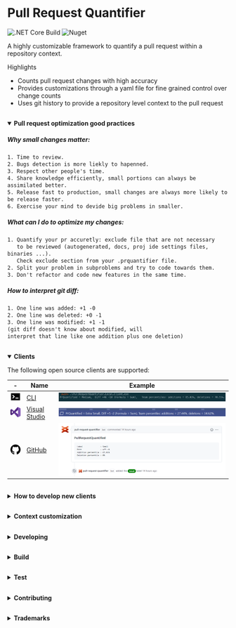 ﻿# Pull Request Quantifier
![.NET Core Build](https://github.com/microsoft/PullRequestQuantifier/workflows/.NET%20Core%20Build/badge.svg)
![Nuget](https://img.shields.io/nuget/v/PullRequestQuantifier.Client)

A highly customizable framework to quantify a pull request within a repository context.

Highlights

- Counts pull request changes with high accuracy
- Provides customizations through a yaml file for fine grained control over change counts
- Uses git history to provide a repository level context to the pull request

##
<details open>
  <summary display="inline"> <strong>Pull request optimization good practices</strong> </summary>
  <p/>
  <p/>
  
##### Why small changes matter:
```
1. Time to review​.
2. Bugs detection is more liekly to hapenned​.
3. Respect other people's time​.
4. Share knowledge efficiently, small portions can always be assimilated better​.
5. Release fast to production, small changes are always more likely to be release faster​.
6. Exercise your mind to devide big problems in smaller​.
```

##### What can I do to optimize my changes:
```
1. Quantify your pr accuretly: exclude file that are not necessary 
   to be reviewed (autogenerated, docs, proj ide settings files, binaries ...)​.
   Check exclude section from your .prquantifier file.
2. Split your problem in subproblems and try to code towards them​.
3. Don't refactor and code new features in the same time​.
```
##### How to interpret git diff:
```
1. One line was added: +1 -0
2. One line was deleted: +0 -1
3. One line was modified: +1 -1 
(git diff doesn't know about modified, will 
interpret that line like one addition plus one deletion)
```
</details>

## 

<details open>
  <summary display="inline"> <strong>Clients</strong> </summary>
<p/>
  <p/>
 The following open source clients are supported:

| - | Name | Example |
|------|------|---------|
| <a href="./src/Clients/PullRequestQuantifier.Local.Client"><img src="./docs/cli-icon.png" width="50"/></a>  | [CLI](./src/Clients/PullRequestQuantifier.Local.Client) | ![](./docs/client-cli.png) |
| <a href="./src/Clients/PullRequestQuantifier.Vsix.Client"><img src="./docs/visual-studio-icon.png" width="50"/></a>  | [Visual Studio](./src/Clients/PullRequestQuantifier.Vsix.Client) | ![](./docs/client-vsix.png) |
| <a href="./src/Clients/PullRequestQuantifier.GitHub.Client"><img src="./docs/github-icon.png" width="50"/></a>  | [GitHub](./src/Clients/PullRequestQuantifier.GitHub.Client) | ![](./docs/client-github.png) |


</details>


##

<details>
  <summary display="inline"> <strong>How to develop new clients</strong> </summary>
  <p/>
  <p/>
Three steps​

1. Load the context, if available​
1. Call Quantifier​
1. Output the results

```c#
// 1. point to the context file (with behavior specification)​
var contextFile = "path/to/context/file/.prquantifier";​
​
// 2. quantify local git repository​

var quantifyClient = new QuantifyClient(contextFile);​
var quantifierResult = await quantifyClient.Compute("path/to/local/git/repo");​
​
// 3. output the results​
Console.WriteLine(quantifierResult.Label);​
Console.WriteLine(quantifierResult.QuantifiedLinesAdded);​
Console.WriteLine(quantifierResult.QuantifiedLinesDeleted);
```

</details>

## 


<details>
  <summary display="inline"> <strong>Context customization</strong> </summary>
  <p/>
  <p/>
  -TODO explain each setting

[Download latest vesion of conntext generator](https://github.com/microsoft/PullRequestQuantifier/releases) and run it from the command line inside a git repository.

![](./docs/client_context_generator.png) 

Simple context file:

```yml
Thresholds:
- Value: 10
  Label: Extra Small
  Color: Green
- Value: 40
  Label: Small
  Color: Green
- Value: 100
  Label: Medium
  Color: Yellow
- Value: 400
  Label: Large
  Color: Red
- Value: 1000
  Label: Extra Large
  Color: Red
```

More detailed context file:

```yml
Included: 
Excluded:
- '*.csproj'
GitOperationType:
- Add
- Delete
Thresholds:
- GitOperationType:
  - Add
  - Delete
  Value: 9
  Label: Extra Small
  Color: Green
  Formula: Sum
- GitOperationType:
  - Add
  - Delete
  Value: 29
  Label: Small
  Color: Green
  Formula: Sum
- GitOperationType:
  - Add
  - Delete
  Value: 99
  Label: Medium
  Color: Yellow
  Formula: Sum
- GitOperationType:
  - Add
  - Delete
  Value: 499
  Label: Large
  Color: Red
  Formula: Sum
- GitOperationType:
  - Add
  - Delete
  Value: 999
  Label: Extra Large
  Color: Red
  Formula: Sum
LanguageOptions:
  IgnoreSpaces: true
  IgnoreComments: true
  IgnoreCodeBlockSeparator: true
DynamicBehaviour: false
AdditionPercentile:
  1: 12.302839279174805
  2: 17.981073379516602
  3: 22.082019805908203
  ...(auto generated when we run the context generator)
DeletionPercentile:
  1: 17.69230842590332
  2: 34.615386962890625
  ...(auto generated when we run the context generator)
```
</details>

## 

<details>
  <summary display="inline"> <strong>Developing</strong> </summary>
  <p/>
  <p/>
  PullRequestQuantifier uses `netstandard2.1` for the main library(PullRequestQuantifier.Client) and `net5.0` for the unit tests (Xunit).
</details>

##

<details>
  <summary display="inline"> <strong>Build</strong> </summary>
  <p/>
  <p/>
  From the root directory

```
dotnet build .\PullRequestQuantifier.sln
```
</details>

##

<details>
  <summary display="inline"> <strong>Test</strong> </summary>
  <p/>
  <p/>
  From the root directory

```
dotnet test .\PullRequestQuantifier.sln
```
</details>

## 

<details>
  <summary display="inline"> <strong>Contributing</strong> </summary>
  <p/>
  <p/>
  This project welcomes contributions and suggestions.  Most contributions require you to agree to a
Contributor License Agreement (CLA) declaring that you have the right to, and actually do, grant us
the rights to use your contribution. For details, visit https://cla.opensource.microsoft.com.

When you submit a pull request, a CLA bot will automatically determine whether you need to provide
a CLA and decorate the PR appropriately (e.g., status check, comment). Simply follow the instructions
provided by the bot. You will only need to do this once across all repos using our CLA.

This project has adopted the [Microsoft Open Source Code of Conduct](https://opensource.microsoft.com/codeofconduct/).
For more information see the [Code of Conduct FAQ](https://opensource.microsoft.com/codeofconduct/faq/) or
contact [opencode@microsoft.com](mailto:opencode@microsoft.com) with any additional questions or comments.
</details>



## 

<details>
  <summary display="inline"> <strong>Trademarks</strong> </summary>
  <p/>
  <p/>
This project may contain trademarks or logos for projects, products, or services. Authorized use of Microsoft 
trademarks or logos is subject to and must follow 
[Microsoft's Trademark & Brand Guidelines](https://www.microsoft.com/en-us/legal/intellectualproperty/trademarks/usage/general).
Use of Microsoft trademarks or logos in modified versions of this project must not cause confusion or imply Microsoft sponsorship.
Any use of third-party trademarks or logos are subject to those third-party's policies.
</details>


